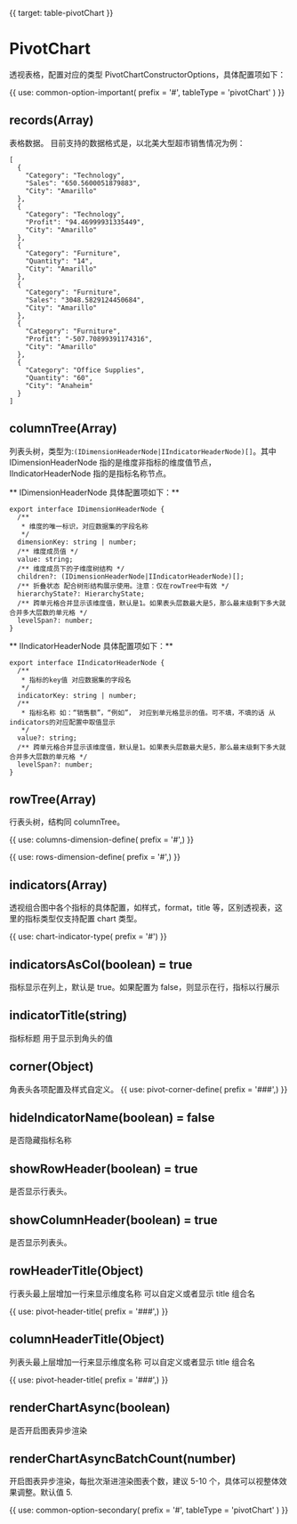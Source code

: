 {{ target: table-pivotChart }}

# PivotChart

透视表格，配置对应的类型 PivotChartConstructorOptions，具体配置项如下：

{{ use: common-option-important(
    prefix = '#',
    tableType = 'pivotChart'
) }}

## records(Array)

表格数据。
目前支持的数据格式是，以北美大型超市销售情况为例：

```
[
  {
    "Category": "Technology",
    "Sales": "650.5600051879883",
    "City": "Amarillo"
  },
  {
    "Category": "Technology",
    "Profit": "94.46999931335449",
    "City": "Amarillo"
  },
  {
    "Category": "Furniture",
    "Quantity": "14",
    "City": "Amarillo"
  },
  {
    "Category": "Furniture",
    "Sales": "3048.5829124450684",
    "City": "Amarillo"
  },
  {
    "Category": "Furniture",
    "Profit": "-507.70899391174316",
    "City": "Amarillo"
  },
  {
    "Category": "Office Supplies",
    "Quantity": "60",
    "City": "Anaheim"
  }
]
```

## columnTree(Array)

列表头树，类型为:`(IDimensionHeaderNode|IIndicatorHeaderNode)[]`。其中 IDimensionHeaderNode 指的是维度非指标的维度值节点，IIndicatorHeaderNode 指的是指标名称节点。

** IDimensionHeaderNode 具体配置项如下：**

```
export interface IDimensionHeaderNode {
  /**
   * 维度的唯一标识，对应数据集的字段名称
   */
  dimensionKey: string | number;
  /** 维度成员值 */
  value: string;
  /** 维度成员下的子维度树结构 */
  children?: (IDimensionHeaderNode|IIndicatorHeaderNode)[];
  /** 折叠状态 配合树形结构展示使用。注意：仅在rowTree中有效 */
  hierarchyState?: HierarchyState;
  /** 跨单元格合并显示该维度值，默认是1。如果表头层数最大是5，那么最末级剩下多大就合并多大层数的单元格 */
  levelSpan?: number;
}
```

** IIndicatorHeaderNode 具体配置项如下：**

```
export interface IIndicatorHeaderNode {
  /**
   * 指标的key值 对应数据集的字段名
   */
  indicatorKey: string | number;
  /**
   * 指标名称 如：“销售额”，“例如”， 对应到单元格显示的值。可不填，不填的话 从indicators的对应配置中取值显示
   */
  value?: string;
  /** 跨单元格合并显示该维度值，默认是1。如果表头层数最大是5，那么最末级剩下多大就合并多大层数的单元格 */
  levelSpan?: number;
}
```

## rowTree(Array)

行表头树，结构同 columnTree。

{{ use: columns-dimension-define( prefix = '#',) }}

{{ use: rows-dimension-define( prefix = '#',) }}

## indicators(Array)

透视组合图中各个指标的具体配置，如样式，format，title 等，区别透视表，这里的指标类型仅支持配置 chart 类型。

{{ use: chart-indicator-type(
    prefix = '#') }}

## indicatorsAsCol(boolean) = true

指标显示在列上，默认是 true。如果配置为 false，则显示在行，指标以行展示

## indicatorTitle(string)

指标标题 用于显示到角头的值

## corner(Object)

角表头各项配置及样式自定义。
{{ use: pivot-corner-define( prefix = '###',) }}

## hideIndicatorName(boolean) = false

是否隐藏指标名称

## showRowHeader(boolean) = true

是否显示行表头。

## showColumnHeader(boolean) = true

是否显示列表头。

## rowHeaderTitle(Object)

行表头最上层增加一行来显示维度名称 可以自定义或者显示 title 组合名

{{ use: pivot-header-title( prefix = '###',) }}

## columnHeaderTitle(Object)

列表头最上层增加一行来显示维度名称 可以自定义或者显示 title 组合名

{{ use: pivot-header-title( prefix = '###',) }}

## renderChartAsync(boolean)

是否开启图表异步渲染

## renderChartAsyncBatchCount(number)

开启图表异步渲染，每批次渐进渲染图表个数，建议 5-10 个，具体可以视整体效果调整。默认值 5.

{{ use: common-option-secondary(
      prefix = '#',
      tableType = 'pivotChart'
  ) }}
